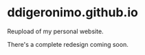 # ddigeronimo.github.io
Reupload of my personal website.

There's a complete redesign coming soon. 
